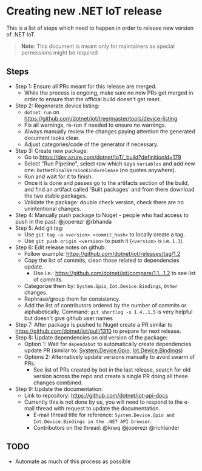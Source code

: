 # Creating new .NET IoT release

This is a list of steps which need to happen in order to release new version of .NET IoT.

> **Note**: This document is meant only for maintainers as special permissions might be required

## Steps

- Step 1: Ensure all PRs meant for this release are merged.
  - While the process is ongoing, make sure no new PRs get merged in order to ensure that the official build doesn't get reset.
- Step 2: Regenerate device listing:
  - `dotnet run` on <https://github.com/dotnet/iot/tree/master/tools/device-listing>
  - Fix all warnings, re-run if needed to ensure no warnings.
  - Always manually review the changes paying attention the generated document looks clear.
  - Adjust categories/code of the generator if necessary.
- Step 3: Create new package:
  - Go to <https://dev.azure.com/dotnet/IoT/_build?definitionId=179>
  - Select "Run Pipeline", select row which says `variables` and add new one: `DotNetFinalVersionKind=release` (no quotes anywhere).
  - Run and wait for it to finish.
  - Once it is done and passes go to the artifacts section of the build, and find an artifact called 'Built packages' and from there download the two stable packages.
  - Validate the package: double check version, check there are no unintentional changes.
- Step 4: Manually push package to Nuget - people who had access to push in the past: @joperezr @rbhanda
- Step 5: Add git tag:
  - Use `git tag -a <version> <commit_hash>` to locally create a tag.
  - Use `git push origin <version>` to push it (`<version>` is i.e. `1.3`).
- Step 6: Edit release notes on github:
  - Follow example: <https://github.com/dotnet/iot/releases/tag/1.2>
  - Copy the list of commits, clean those related to dependencies update.
    - Use i.e.: <https://github.com/dotnet/iot/compare/1.1...1.2> to see list of commits.
  - Categorize them by: `System.Gpio`, `Iot.Device.Bindings`, `Other` changes.
  - Rephrase/group them for consistency.
  - Add the list of contributors ordered by the number of commits or alphabetically. Command: `git shortlog -s 1.4..1.5` is very helpful but doesn't give github user names
- Step 7: After package is pushed to Nuget create a PR similar to <https://github.com/dotnet/iot/pull/1310> to prepare for next release.
- Step 8: Update dependencies on old version of the package:
  - Option 1: Wait for `dependabot` to automatically create dependencies update PR (similar to: [System.Device.Gpio](https://github.com/dotnet/iot/pulls?q=is%3Apr+Bump+System.Device.Gpio+is%3Aclosed+author%3Aapp%2Fdependabot); [Iot.Device.Bindings](https://github.com/dotnet/iot/pulls?q=is%3Apr+Bump+Iot.Device.Bindings+is%3Aclosed+author%3Aapp%2Fdependabot))
  - Options 2: Alternatively update versions manually to avoid swarm of PRs.
    - See list of PRs created by bot in the last release, search for old version across the repo and create a single PR doing all these changes combined.
- Step 9: Update the documentation:
  - Link to repository: <https://github.com/dotnet/iot-api-docs>
  - Currently this is not done by us, you will need to respond to the e-mail thread with request to update the documentation.
    - E-mail thread title for reference: `System.Device.Gpio and Iot.Device.Bindings in the .NET API browser`.
    - Contributors on the thread: @krwq @joperezr @richlander

## TODO

- Automate as much of this process as possible
